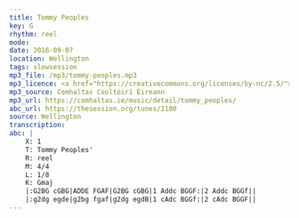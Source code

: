 ```yaml
---
title: Tommy Peoples
key: G
rhythm: reel
mode:
date: 2016-09-07
location: Wellington
tags: slowsession
mp3_file: /mp3/tommy-peoples.mp3
mp3_licence: <a href="https://creativecommons.org/licenses/by-nc/2.5/">CC-BY-NC-2.5</a>
mp3_source: Comhaltas Ceoltóirí Éireann
mp3_url: https://comhaltas.ie/music/detail/tommy_peoples/
abc_url: https://thesession.org/tunes/1100
source: Wellington
transcription:
abc: |
    X: 1
    T: Tommy Peoples'
    R: reel
    M: 4/4
    L: 1/8
    K: Gmaj
    |:G2BG cGBG|ADDE FGAF|G2BG cGBG|1 Addc BGGF:|2 Addc BGGf||
    |:g2dg egde|g2bg fgaf|g2dg egdB|1 cAdc BGGf:|2 cAdc BGGF||    
---
```

